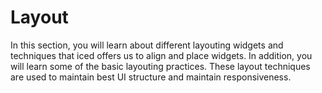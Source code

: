 # Layout

In this section, you will learn about different layouting widgets and techniques that iced offers us to align and place widgets. In addition, you will learn some of the basic layouting practices. These layout techniques are used to maintain best UI structure and maintain responsiveness.
